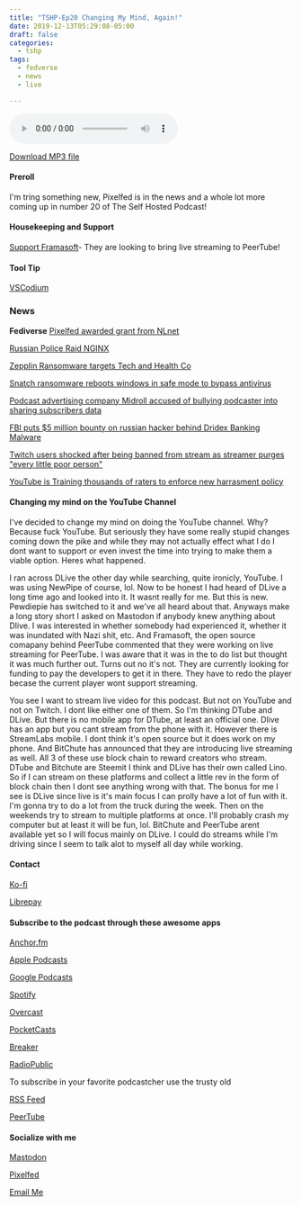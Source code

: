 ```yaml
---
title: "TSHP-Ep20 Changing My Mind, Again!"
date: 2019-12-13T05:29:08-05:00
draft: false
categories:
  - tshp
tags:
  - fedverse
  - news
  - live

---
```


<audio controls>
    <source src="https://archive.org/download/tshpep20changingmymindagain/TSHP-Ep20-Changingmymindagain.mp3">
    </audio>

[Download MP3 file](https://archive.org/download/tshpep20changingmymindagain/TSHP-Ep20-Changingmymindagain.mp3)

#### Preroll
I'm tring something new, Pixelfed is in the news and a whole lot more coming up in number 20 of The Self Hosted Podcast!
#### Housekeeping and Support
[Support Framasoft](https://framablog.org/2019/11/12/peertube-has-worked-twice-as-hard-to-free-your-videos-from-youtube/)- They are looking to bring live streaming to PeerTube!
#### Tool Tip
[VSCodium](https://github.com/VSCodium/vscodium)
### News
**Fediverse**
[Pixelfed awarded grant from NLnet](https://nlnet.nl/project/Pixelfed/)

[Russian Police Raid NGINX](https://thehackernews.com/2019/12/nginx-copyright-rumbler.html?utm_source=feedburner&utm_medium=feed&utm_campaign=Feed%3A+TheHackersNews+%28The+Hackers+News+-+Cyber+Security+Blog%29)

[Zepplin Ransomware targets Tech and Health Co](https://thehackernews.com/2019/12/zeppelin-ransomware-attacks.html?utm_source=feedburner&utm_medium=feed&utm_campaign=Feed%3A+TheHackersNews+%28The+Hackers+News+-+Cyber+Security+Blog%29
)

[Snatch ransomware reboots windows in safe mode to bypass antivirus](https://thehackernews.com/2019/12/snatch-ransomware-safe-mode.html?utm_source=feedburner&utm_medium=feed&utm_campaign=Feed%3A+TheHackersNews+%28The+Hackers+News+-+Cyber+Security+Blog%29)


[Podcast advertising company Midroll accused of bullying podcaster into sharing subscribers data](https://podnews.net/update/david-pakman-claims)

[FBI puts $5 million bounty on russian hacker behind Dridex Banking Malware](https://thehackernews.com/2019/12/dridex-russian-hackers-wanted-by-fbi.html?utm_source=feedburner&utm_medium=feed&utm_campaign=Feed%3A+TheHackersNews+%28The+Hackers+News+-+Cyber+Security+Blog%29)

[Twitch users shocked after being banned from  stream as streamer purges "every little poor person"](https://reclaimthenet.org/twitch-users-shocked-after-being-banned-from-a-stream-as-streamer-purges-every-little-poor-person/)


[YouTube is Training thousands of raters to enforce new harrasment policy](https://reclaimthenet.org/youtube-raters-harassment-policy/)


#### Changing my mind on the YouTube Channel
I've decided to change my mind on doing the YouTube channel. Why? Because fuck YouTube. But seriously they have some really stupid changes coming down the pike and while they may not actually effect what I do I dont want to support or even invest the time into trying to make them a viable option. Heres what happened.

I ran across DLive the other day while searching, quite ironicly, YouTube. I was using NewPipe of course, lol. Now to be honest I had heard of DLive a long time ago and looked into it. It wasnt really for me. But this is new. Pewdiepie has switched to it and we've all heard about that. Anyways make a long story short I asked on Mastodon if anybody knew anything about Dlive. I was interested in whether somebody had experienced it, whether it was inundated with Nazi shit, etc. And Framasoft, the open source comapany behind PeerTube commented that they were working on live streaming for PeerTube. I was aware that it was in the to do list but thought it was much further out. Turns out no it's not. They are currently looking for funding to pay the developers to get it in there. They have to redo the player becase the current player wont support streaming.

You see I want to stream live video for this podcast. But not on YouTube and not on Twitch. I dont like either one of them. So I'm thinking DTube and DLive. But there is no mobile app for DTube, at least an official one. Dlive has an app but you cant stream from the phone with it. However there is StreamLabs mobile. I dont think it's open source but it does work on my phone. And BitChute has announced that they are introducing live streaming as well. All 3 of these use block chain to reward creators who stream. DTube and Bitchute are Steemit I think and DLive has their own called Lino. So if I can stream on these platforms and collect a little rev in the form of block chain then I dont see anything wrong with that. The bonus for me I see is DLive since live is it's main focus I can prolly have a lot of fun with it. I'm gonna try to do a lot from the truck during the week. Then on the weekends try to stream to multiple platforms at once. I'll probably crash my computer but at least it will be fun, lol. BitChute and PeerTube arent available yet so I will focus mainly on DLive. I could do streams while I'm driving since I seem to talk alot to myself all day while working.  
#### Contact
[Ko-fi](https://ko-fi.com/F2F212XG4) 

[Librepay](https://liberapay.com/UnkleBonehead/donate) 
#### Subscribe to the podcast through these awesome apps
[Anchor.fm](https://anchor.fm/tshp) 

[Apple Podcasts](https://podcasts.apple.com/us/podcast/the-self-hosted-podcast/id1475373050?uo=4) 

[Google Podcasts](https://www.google.com/podcasts?feed=aHR0cHM6Ly9hbmNob3IuZm0vcy9kMTY2MzljL3BvZGNhc3QvcnNz)

[Spotify](https://open.spotify.com/show/74hCRKAt2WcjbUzaI2sEwS) 

[Overcast](https://overcast.fm/itunes1475373050/the-self-hosted-podcast) 

[PocketCasts](https://pca.st/95Qa)

[Breaker](https://www.breaker.audio/the-self-hosted-podcast) 

[RadioPublic](https://radiopublic.com/the-self-hosted-podcast-6pV35L)

To subscribe in your favorite podcastcher use the trusty old  

[RSS Feed](https://anchor.fm/s/d16639c/podcast/rss) 

[PeerTube](https://peertube.boneheadmedia.com) 

#### Socialize with me
[Mastodon](https://mastodon.social/@unklebonehead) 

[Pixelfed](https://pixelfed.social/unklebonehead) 

[Email Me](mailto:unklebonehead@nixnet.email) 